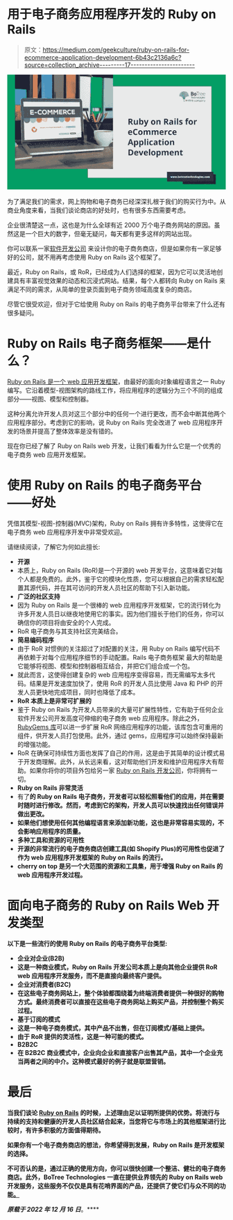 # 用于电子商务应用程序开发的 Ruby on Rails

> 原文：<https://medium.com/geekculture/ruby-on-rails-for-ecommerce-application-development-6b43c2136a6c?source=collection_archive---------17----------------------->

![](img/c5983823e226167a7900b7425c31ba05.png)

为了满足我们的需求，网上购物和电子商务已经深深扎根于我们的购买行为中。从商业角度来看，当我们谈论商店的好处时，也有很多东西需要考虑。

企业很清楚这一点，这也是为什么全球有近 2000 万个电子商务网站的原因。虽然这是一个巨大的数字，但毫无疑问，每天都有更多这样的网站出现。

你可以联系一家[软件开发公司](https://www.botreetechnologies.com/) 来设计你的电子商务商店，但是如果你有一家足够好的公司，就不用再考虑使用 Ruby on Rails 这个框架了。

最近，Ruby on Rails，或 RoR，已经成为人们选择的框架，因为它可以灵活地创建具有丰富视觉效果的动态和沉浸式网站。结果，每个人都转向 Ruby on Rails 来满足不同的需求，从简单的登录页面到电子商务领域高度复杂的商店。

尽管它很受欢迎，但对于它给使用 Ruby on Rails 的电子商务平台带来了什么还有很多疑问。

# Ruby on Rails 电子商务框架——是什么？

[Ruby on Rails 是一个 web 应用开发框架](https://www.botreetechnologies.com/blog/why-is-ruby-on-rails-our-preferred-framework-for-web-applications/)，由最好的面向对象编程语言之一 Ruby 编写。它沿着模型-视图架构的路线工作，将应用程序的逻辑分为三个不同的组成部分——视图、模型和控制器。

这种分离允许开发人员对这三个部分中的任何一个进行更改，而不会中断其他两个应用程序部分。考虑到它的影响，说 Ruby on Rails 完全改进了 web 应用程序开发的场景并提高了整体效率是没有错的。

现在你已经了解了 Ruby on Rails web 开发，让我们看看为什么它是一个优秀的电子商务 web 应用开发框架。

# 使用 Ruby on Rails 的电子商务平台——好处

凭借其模型-视图-控制器(MVC)架构，Ruby on Rails 拥有许多特性，这使得它在电子商务 web 应用程序开发中非常受欢迎。

请继续阅读，了解它为何如此擅长:

*   **开源**
*   本质上，Ruby on Rails (RoR)是一个开源的 web 开发平台，这意味着它对每个人都是免费的。此外，鉴于它的模块化性质，您可以根据自己的需求轻松配置其源代码，并在其可访问的开发人员社区的帮助下引入新功能。
*   **广泛的社区支持**
*   因为 Ruby on Rails 是一个很棒的 web 应用程序开发框架，它的流行转化为许多开发人员日以继夜地使用它的事实。因为他们擅长于他们的任务，你可以确信你的项目将由安全的个人完成。
*   RoR 电子商务与其支持社区完美结合。
*   **简易编码程序**
*   由于 RoR 对惯例的关注超过了对配置的关注，用 Ruby on Rails 编写代码不再依赖于对每个应用程序细节的手动配置。Rails 电子商务框架 最大的帮助是它能够将视图、模型和控制器相互结合，并把它们组合成一个包。
*   就此而言，这使得创建复杂的 web 应用程序变得容易，而无需编写太多代码。结果是开发速度加快了，使用 RoR 的开发人员比使用 Java 和 PHP 的开发人员更快地完成项目，同时也降低了成本。
*   **RoR 本质上是非常可扩展的**
*   鉴于 Ruby on Rails 为开发人员带来的大量可扩展性特性，它有助于任何企业软件开发公司开发高度可伸缩的电子商务 web 应用程序。除此之外， [RubyGems 库](https://www.botreetechnologies.com/blog/ruby-on-rails-gems/)可以进一步扩展 RoR 网络应用程序的功能，该库包含可重用的组件，供开发人员打包使用。此外，通过 gems，应用程序可以始终保持最新的增强功能。
*   RoR 在确保可持续性方面也发挥了自己的作用，这是由于其简单的设计模式易于开发商理解。此外，从长远来看，这对帮助他们开发和维护应用程序大有帮助。如果你将你的项目外包给另一家 [Ruby on Rails 开发公司](https://www.botreetechnologies.com/ruby-on-rails-development)，你将拥有一切。
*   **Ruby on Rails 非常灵活**
*   有了**的 Ruby on Rails 电子商务，开发者可以轻松照看他们的应用，并在需要时随时进行修改。然而，考虑到它的架构，开发人员可以快速找出任何错误并做出更改。**
*   **如果他们想使用任何其他编程语言来添加新功能，这也是非常容易实现的，不会影响应用程序的质量。**
*   ****多种工具和资源的可用性****
*   **开源的非常流行的电子商务商店创建工具(如 Shopify Plus)的可用性也促进了作为 web 应用程序开发框架的 Ruby on Rails 的流行。**
*   **cherry on top 是另一个大范围的资源和工具集，用于增强 Ruby on Rails 的 web 应用程序开发过程。**

# **面向电子商务的 Ruby on Rails Web 开发类型**

**以下是一些流行的使用 Ruby on Rails 的电子商务平台类型:**

*   ****企业对企业(B2B)****
*   **这是一种商业模式，Ruby on Rails 开发公司本质上是向其他企业提供 RoR web 应用程序开发服务，而不是直接向最终客户提供。**
*   ****企业对消费者(B2C)****
*   **在这些电子商务网站上，整个体验都围绕着为终端消费者提供一种很好的购物方式。最终消费者可以直接在这些电子商务网站上购买产品，并控制整个购买过程。**
*   ****基于订阅的模式****
*   **这是一种电子商务模式，其中产品不出售，但在订阅模式/基础上提供。**
*   **由于 RoR 提供的灵活性，这是一种可能的模式。**
*   ****B2B2C****
*   **在 B2B2C 商业模式中，企业向企业和直接客户出售其产品，其中一个企业充当两者之间的中介。这种模式最好的例子就是联盟营销。**

# **最后**

**当我们谈论 [Ruby on Rails](https://www.tntra.io/blog/ruby-on-rails-relevance-and-best-practices/) 的时候，上述理由足以证明所提供的优势。将流行与持续的支持和健康的开发人员社区结合起来，当您将它与市场上的其他框架进行比较时，有许多积极的方面值得期待。**

**如果你有一个电子商务商店的想法，你希望得到发展，Ruby on Rails 是开发框架的选择。**

**不可否认的是，通过正确的使用方向，你可以很快创建一个整洁、健壮的电子商务商店。此外，BoTree Technologies 一直在提供业界领先的 Ruby on Rails web 开发服务，这些服务不仅仅是具有花哨界面的产品，还提供了使它们与众不同的功能[。](https://techpairs.com/)**

***原载于 2022 年 12 月 16 日*[](https://techpairs.com/ruby-on-rails-for-ecommerce-application-development/)**。****